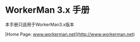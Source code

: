 # WorkerMan 3.x 手册
本手册只适用于WorkerMan3.x版本

[Home Page: www.workerman.net](http://www.workerman.net)


